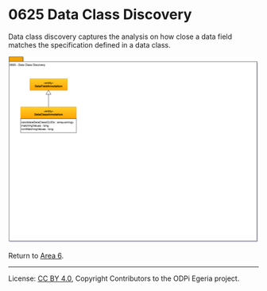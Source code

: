 <!-- SPDX-License-Identifier: CC-BY-4.0 -->
<!-- Copyright Contributors to the ODPi Egeria project. -->

# 0625 Data Class Discovery

Data class discovery captures the analysis on how close a data field matches the specification
defined in a data class.

![UML](0625-Data-Class-Discovery.png)

Return to [Area 6](Area-6-models.md).

----
License: [CC BY 4.0](https://creativecommons.org/licenses/by/4.0/),
Copyright Contributors to the ODPi Egeria project.